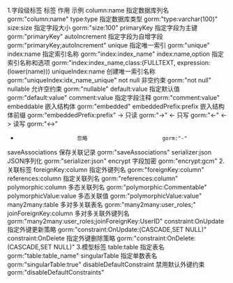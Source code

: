 1.字段级标签
标签                          作用                          示例
column:name              指定数据库列名             gorm:"column:name"
type:type                指定数据库类型             gorm:"type:varchar(100)"
size:size                指定字段大小               gorm:"size:100"
primaryKey               指定字段为主键              gorm:"primaryKey"
autoIncrement            指定字段为自增字段           gorm:"primaryKey;autoIncrement"
unique                   指定唯一索引                gorm:"unique"
index:name               指定索引名称                gorm:"index:index_name"
index:name,option        指定索引名称和选项           gorm:"index:index_name,class:(FULLTEXT, expression:(lower(name)))
uniqueIndex:name         创建唯一索引名称             gorm:"uniqueIndex:idx_name_unique"
not null                 非空约束                    gorm:"not null"
nullable                 允许空约束                  gorm:"nullable"
default:value            指定默认值                  gorm:"default:value"
comment:value            指定字段注释                 gorm:"comment:value"
embeddable               嵌入结构体                   gorm:"embedded"
embeddedPrefix:prefix    嵌入结构体前缀                gorm:"embeddedPrefix:prefix"
->                       只读                        gorm:"->"
<-                       只写                        gorm:"<-"
<->                      读写                        gorm:"<->"
-                        忽略                        gorm:"-"
saveAssociations         保存关联记录                  gorm:"saveAssociations"
serializer:json          JSON序列化                   gorm:"serializer:json"
encrypt                  字段加密                     gorm:"encrypt:gcm"
2.关联标签
foreignKey:column        指定外键列名                  gorm:"foreignKey:column"
references:column        指定关联列名                  gorm:"references:column"
polymorphic:column       多态关联列名                  gorm:"polymorphic:Commentable"
polymorphicValue:value   多态关联值                    gorm:"polymorphicValue:value"
many2many:table          多对多关联表名               gorm:"many2many:user_roles;"
joinForeignKey:column    多对多关联外键列名            gorm:"many2many:user_roles;joinForeignKey:UserID"
constraint:OnUpdate      指定外键更新策略              gorm:"constraint:OnUpdate:(CASCADE,SET NULL)"
constraint:OnDelete      指定外键删除策略              gorm:"constraint:OnDelete:(CASCADE,SET NULL)"
3.模型标签
table:table              指定表名                      gorm:"table:table_name"
singularTable            指定单数表名                   gorm:"singularTable:true"
disableDefaultConstraint 禁用默认外键约束                gorm:"disableDefaultConstraints"